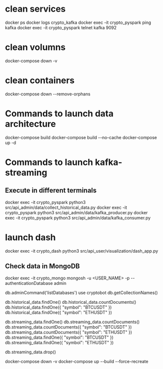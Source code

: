 
# clean services
docker ps
docker logs crypto_kafka
docker exec -it crypto_pyspark ping kafka
docker exec -it crypto_pyspark telnet kafka 9092

# clean volumns
docker-compose down -v
# clean containers
docker-compose down --remove-orphans 

 # Commands to launch data architecture
docker-compose build
docker-compose build --no-cache
docker-compose up -d


# Commands to launch kafka-streaming

## Execute in different terminals
docker exec -it crypto_pyspark python3 src/api_admin/data/collect_historical_data.py
docker exec -it crypto_pyspark python3 src/api_admin/data/kafka_producer.py
docker exec -it crypto_pyspark python3 src/api_admin/data/kafka_consumer.py
# launch dash
docker exec -it crypto_dash python3 src/api_user/visualization/dash_app.py

## Check data in MongoDB
docker exec -it crypto_mongo mongosh -u <USER_NAME> -p <PASSWORD> --authenticationDatabase admin

db.adminCommand('listDatabases')
use cryptobot
db.getCollectionNames()

db.historical_data.findOne()
db.historical_data.countDocuments()
db.historical_data.findOne({ "symbol": "BTCUSDT" })
db.historical_data.findOne({ "symbol": "ETHUSDT" })

db.streaming_data.findOne()
db.streaming_data.countDocuments()
db.streaming_data.countDocuments({ "symbol": "BTCUSDT" })
db.streaming_data.countDocuments({ "symbol": "ETHUSDT" })
db.streaming_data.findOne({ "symbol": "BTCUSDT" })
db.streaming_data.findOne({ "symbol": "ETHUSDT" })

db.streaming_data.drop()

docker-compose down -v
docker-compose up --build --force-recreate
